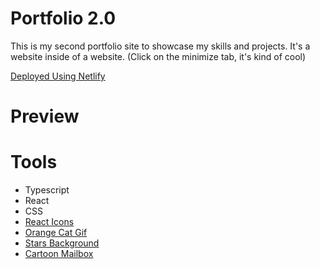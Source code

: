 # Portfolio 2.0 
This is my second portfolio site to showcase my skills and projects. It's a website inside of a website. (Click on the minimize tab, it's kind of cool)

[Deployed Using Netlify](https://main--pauleenaphanportfolio2.netlify.app/)

# Preview


# Tools 
- Typescript
- React
- CSS
- [React Icons](https://react-icons.github.io/react-icons)
- [Orange Cat Gif](https://tenor.com/view/hearts-cats-hungry-pets-meow-gif-10097081)
- [Stars Background](https://www.alamy.com/stock-photo-cute-cartoon-colorful-stars-seamless-vector-pattern-background-illustration-147768388.html)
- [Cartoon Mailbox](https://www.cleanpng.com/png-cartoon-pink-mailbox-smiling-mailbox-happy-mailbox-7900724/)

